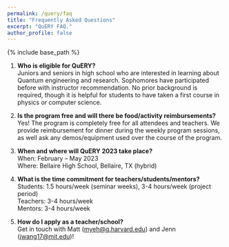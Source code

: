 ```yaml
---
permalink: /query/faq
title: "Frequently Asked Questions"
excerpt: "QuERY FAQ."
author_profile: false
---
```


{% include base_path %}

1. __Who is eligible for QuERY?__<br> Juniors and seniors in high school who are interested in learning about Quantum engineering and research. Sophomores have participated before with instructor recommendation. No prior background is required, though it is helpful for students to have taken a first course in physics or computer science.

2. __Is the program free and will there be food/activity reimbursements?__<br> Yes! The program is completely free for all attendees and teachers. We provide reimbursement for dinner during the weekly program sessions, as well ask any demos/equipment used over the course of the program. 

3.	__When and where will QuERY 2023 take place?__<br>
When: February – May 2023 <br>
Where: Bellaire High School, Bellaire, TX (hybrid) 

4.	__What is the time commitment for teachers/students/mentors?__<br>
Students: 1.5 hours/week (seminar weeks), 3-4 hours/week (project period)<br>
Teachers: 3-4 hours/week<br>
Mentors: 3-4 hours/week<br>

5.	__How do I apply as a teacher/school?__<br>
Get in touch with Matt (myeh@g.harvard.edu) and Jenn (jwang17@mit.edu)!
